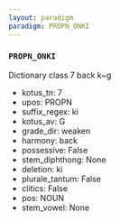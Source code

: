```yaml
---
layout: paradigm
paradigm: PROPN_ONKI
---
```

### ` PROPN_ONKI `

Dictionary class 7 back k~g
* kotus_tn: 7
* upos: PROPN
* suffix_regex: ki
* kotus_av: G
* grade_dir: weaken
* harmony: back
* possessive: False
* stem_diphthong: None
* deletion: ki
* plurale_tantum: False
* clitics: False
* pos: NOUN
* stem_vowel: None
